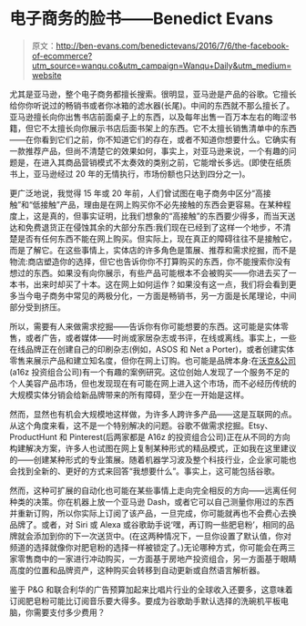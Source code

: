 # 电子商务的脸书——Benedict Evans

> 原文：<http://ben-evans.com/benedictevans/2016/7/6/the-facebook-of-ecommerce?utm_source=wanqu.co&utm_campaign=Wanqu+Daily&utm_medium=website>

尤其是亚马逊，整个电子商务都擅长搜索。很明显，亚马逊是产品的谷歌。它擅长给你你听说过的畅销书或者你冰箱的滤水器(长尾)。中间的东西就不那么擅长了。亚马逊擅长向你出售书店前面桌子上的东西，以及每年出售一百万本左右的晦涩书籍，但它不太擅长向你展示书店后面书架上的东西。它不太擅长销售清单中的东西——在你看到它们之前，你不知道它们的存在，或者不知道你想要什么。它确实有一款推荐产品，但尚不清楚它的效果如何，事实上，对亚马逊来说，一个有趣的问题是，在进入其商品营销模式不太奏效的类别之前，它能增长多远。(即使在纸质书上，亚马逊经过 20 年的无情执行，市场份额也只达到四分之一)。

更广泛地说，我觉得 15 年或 20 年前，人们曾试图在电子商务中区分“高接触”和“低接触”产品，理由是在网上购买你不必先接触的东西会更容易。在某种程度上，这是真的，但事实证明，比我们想象的“高接触”的东西要少得多，而当天送达和免费退货正在侵蚀其余的大部分东西:我们现在已经到了这样一个地步，不清楚是否有任何东西不能在网上购买。但实际上，现在真正的障碍往往不是接触它，而是了解它。在这些事情上，实体店的许多角色是策展、推荐和需求挖掘，而不是物流:商店塑造你的选择，但它也告诉你你不打算购买的东西，你不能搜索你没有想过的东西。如果没有向你展示，有些产品可能根本不会被购买——你进去买了一本书，出来时却买了十本。这在网上如何运作？如果没有这一点，我们将会看到更多当今电子商务中常见的两极分化，一方面是畅销书，另一方面是长尾理论，中间部分受到挤压。

所以，需要有人来做需求挖掘——告诉你有你可能想要的东西。这可能是实体零售，或者广告，或者媒体——时尚或家居杂志或书评，在线或离线。事实上，一些在线品牌正在创建自己的印刷杂志(例如，ASOS 和 Net a Porter)，或者创建实体零售来展示产品和建立知名度，但你在网上订购。也可能是品牌本身:在[沃克&公司](http://walkerandcompany.com)(a16z 投资组合公司)有一个有趣的案例研究。这位创始人发现了一个服务不足的个人美容产品市场，但也发现现在有可能在网上进入这个市场，而不必经历传统的大规模实体分销会给新品牌带来的所有障碍，至少在一开始是这样。

然而，显然也有机会大规模地这样做，为许多人跨许多产品——这是互联网的点。从这个角度来看，这不是一个特别解决的问题。谷歌不做需求挖掘。Etsy、ProductHunt 和 Pinterest(后两家都是 A16z 的投资组合公司)正在从不同的方向构建解决方案，许多人也试图在网上复制某种形式的精品模式，正如我在这里建议的——创建某种形式的专业策展。随着机器学习波及整个科技行业，企业家可能也会找到全新的、更好的方式来回答“我想要什么”。事实上，这可能包括谷歌。

然而，这种可扩展的自动化也可能在某些事情上走向完全相反的方向——远离任何种类的决策。你在机器上放一个亚马逊 Dash，或者它可以自己测量你用过的东西并重新订购，所以你实际上订阅了该产品，一旦完成，你可能就再也不会费心去换品牌了。或者，对 Siri 或 Alexa 或谷歌助手说‘嘿，再订购一些肥皂粉’，相同的品牌就会添加到你的下一次送货中。(在这两种情况下，一旦你设置了默认值，你对频道的选择就像你对肥皂粉的选择一样被锁定了。)无论哪种方式，你可能会在两三家零售商中的一家进行冲动购买，一方面基于房地产投资组合，另一方面基于眼睛高度的位置和品牌资产，这种购买会转移到自动更新或自然语言解析器。

鉴于 P&G 和联合利华的广告预算加起来比唱片行业的全球收入还要多，这意味着订阅肥皂粉可能比订阅音乐要大得多。要成为谷歌助手默认选择的洗碗机平板电脑，你需要支付多少费用？